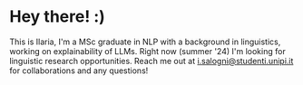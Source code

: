 # Hey there! :) 
This is Ilaria, I'm a MSc graduate in NLP with a background in linguistics, working on explainability of LLMs. 
Right now (summer '24) I'm looking for linguistic research opportunities.
Reach me out at i.salogni@studenti.unipi.it for collaborations and any questions!
